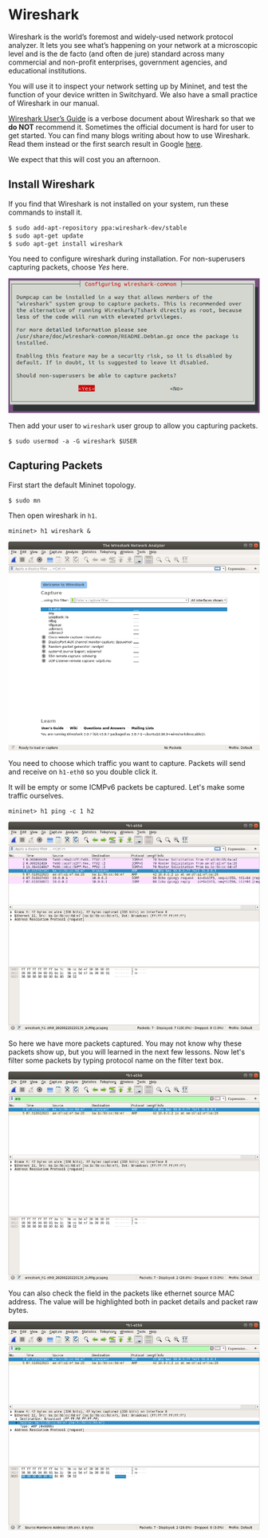 # Wireshark

Wireshark is the world’s foremost and widely-used network protocol analyzer. It lets you see what’s happening on your network at a microscopic level and is the de facto \(and often de jure\) standard across many commercial and non-profit enterprises, government agencies, and educational institutions.

You will use it to inspect your network setting up by Mininet, and test the function of your device written in Switchyard. We also have a small practice of Wireshark in our manual.

[Wireshark User’s Guide](https://www.wireshark.org/docs/wsug_html/) is a verbose document about Wireshark so that we **do NOT** recommend it. Sometimes the official document is hard for user to get started. You can find many blogs writing about how to use Wireshark. Read them instead or the first search result in Google [here](https://www.howtogeek.com/104278/how-to-use-wireshark-to-capture-filter-and-inspect-packets/).

We expect that this will cost you an afternoon.

## Install Wireshark

If you find that Wireshark is not installed on your system, run these commands to install it.

```text
$ sudo add-apt-repository ppa:wireshark-dev/stable
$ sudo apt-get update
$ sudo apt-get install wireshark
```

You need to configure wireshark during installation. For non-superusers capturing packets, choose _Yes_ here.

![configure-wireshark](../../.gitbook/assets/configure-wireshark.png)

Then add your user to `wireshark` user group to allow you capturing packets.

```text
$ sudo usermod -a -G wireshark $USER
```

## Capturing Packets

First start the default Mininet topology.

```text
$ sudo mn
```

Then open wireshark in `h1`.

```text
mininet> h1 wireshark &
```

![wireshark-window](../../.gitbook/assets/wireshark_0.png)

You need to choose which traffic you want to capture. Packets will send and receive on `h1-eth0` so you double click it.

It will be empty or some ICMPv6 packets be captured. Let's make some traffic ourselves.

```text
mininet> h1 ping -c 1 h2
```

![wireshark-window](../../.gitbook/assets/wireshark_1.png)

So here we have more packets captured. You may not know why these packets show up, but you will learned in the next few lessons. Now let's filter some packets by typing protocol name on the filter text box.

![wireshark-window](../../.gitbook/assets/wireshark_2.png)

You can also check the field in the packets like ethernet source MAC address. The value will be highlighted both in packet details and packet raw bytes.

![wireshark-window](../../.gitbook/assets/wireshark_3.png)

